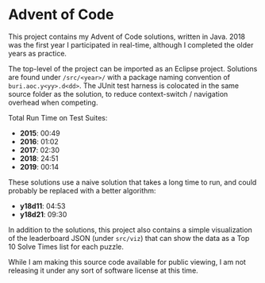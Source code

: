 # Advent of Code

This project contains my Advent of Code solutions, written in Java. 2018 was the first year I participated in real-time, although I completed the older years as practice.

The top-level of the project can be imported as an Eclipse project. Solutions are found under `/src/<year>/` with a package naming convention of `buri.aoc.y<yy>.d<dd>`. 
The JUnit test harness is colocated in the same source folder as the solution, to reduce context-switch / navigation overhead when competing.

Total Run Time on Test Suites:

* **2015**: 00:49
* **2016**: 01:02
* **2017**: 02:30 
* **2018**: 24:51
* **2019**: 00:14

These solutions use a naive solution that takes a long time to run, and could probably be replaced with a better algorithm:

* **y18d11**: 04:53
* **y18d21**: 09:30
 
In addition to the solutions, this project also contains a simple visualization of the leaderboard JSON (under `src/viz`) that can show the data as a Top 10 Solve Times list for each puzzle.

While I am making this source code available for public viewing, I am not releasing it under any sort of software license at this time.